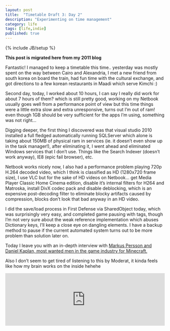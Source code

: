 ```yaml
---
layout: post
title:  "Timetable Draft 3: Day 2"
description: "Experimenting on time management"
category: life
tags: [life,indie]
published: true
---
```


{% include JB/setup %}

**This post is migrated here from my 2011 blog**

Fantastic! I managed to keep a timetable this time.. yesterday was mostly spent on the way between Cairo and Alexandria, I met a new friend from south korea on board the train, had fun time with the cultural exchange, and got directions to a few korean restaurants in Maadi which serve Kimchi :)

Second day, today, I worked about 10 hours, I can say I really did work for about 7 hours of them? which is still pretty good, working on my Netbook usually goes well from a performance point of view but this time things were a little extra slow and extra unresponsive, turns out I’m out of ram! even though 1GB should be very sufficient for the apps I’m using, something was not right…

Digging deeper, the first thing I discovered was that visual studio 2010 installed a full fledged automatically running SQLServer which alone is taking about 150MB of physical ram in services (ie. it doesn’t even show up in the task manager!), after eliminating it, I went ahead and eliminated Windows services that I don’t use. Things like the Search Indexer (doesn’t work anyway), IE8 (epic fail browser), etc.

Netbook works nicely now, I also had a performance problem playing 720p H.264 decoded video, which I think is classified as HD (1280x720 frame size), I use VLC but for the sake of HD videos on Netbook… get Media Player Classic Home Cinema edition, disable it’s internal filters for H264 and Matroska, install DivX codec pack and disable deblocking, which is an expensive post-decoding filter to eliminate blocky artifacts caused by compression, blocks don’t look that bad anyway in an HD video.

I did the save/load process in First Defense via SharedObject today, which was surprisingly very easy, and completed game pausing with tags, though I’m not very sure about the weak reference implementation which abuses Dictionary keys, I’ll keep a close eye on dangling elements. I have a backup method to pause if the current automated system turns out to be more problem than solution later on.

Today I leave you with an in-depth interview with [Markus Persson and Daniel Kaplan, most wanted men in the game industry for Minecraft.](https://www.cnet.com/news/markus-notch-persson-the-mind-behind-minecraft-q-a/)

Also I don’t seem to get tired of listening to this by Moderat, it kinda feels like how my brain works on the inside hehehe

<iframe width="100%" height="166" scrolling="no" frameborder="no" allow="autoplay" src="https://w.soundcloud.com/player/?url=https%3A//api.soundcloud.com/tracks/11090821&color=%23ff5500&auto_play=false&hide_related=false&show_comments=true&show_user=true&show_reposts=false&show_teaser=true"></iframe>
